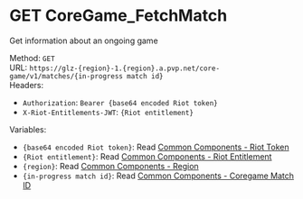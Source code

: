 # GET CoreGame_FetchMatch

Get information about an ongoing game  


Method: `GET`  
URL: `https://glz-{region}-1.{region}.a.pvp.net/core-game/v1/matches/{in-progress match id}`  
Headers:
 - `Authorization`: `Bearer {base64 encoded Riot token}`
 - `X-Riot-Entitlements-JWT`: `{Riot entitlement}`

Variables:
 - `{base64 encoded Riot token}`: Read [Common Components - Riot Token](..\common-components.md#riot-token)
 - `{Riot entitlement}`: Read [Common Components - Riot Entitlement](..\common-components.md#riot-entitlement)
 - `{region}`: Read [Common Components - Region](..\common-components.md#region)
 - `{in-progress match id}`: Read [Common Components - Coregame Match ID](..\common-components.md#coregame-match-id)

